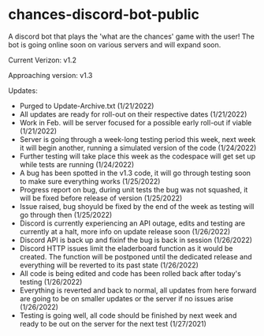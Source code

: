 # chances-discord-bot-public
A discord bot that plays the 'what are the chances' game with the user! The bot is going online soon on various servers and will expand soon.

Current Verizon: v1.2

Approaching version: v1.3

Updates:
- Purged to Update-Archive.txt (1/21/2022)
- All updates are ready for roll-out on their respective dates (1/21/2022)
- Work in Feb. will be server focused for a possible early roll-out if viable (1/21/2022)
- Server is going through a week-long testing period this week, next week it will begin another, running a simulated version of the code (1/24/2022)
- Further testing will take place this week as the codespace will get set up while tests are running (1/24/2022)
- A bug has been spotted in the v1.3 code, it will go through testing soon to make sure everything works (1/25/2022)
- Progress report on bug, during unit tests the bug was not squashed, it will be fixed before release of version (1/25/2022)
- Issue raised, bug shoyuld be fixed by the end of the week as testing will go through then (1/25/2022)
- Discord is currently experiencing an API outage, edits and testing are currently at a halt, more info on update release soon (1/26/2022)
- Discord API is back up and fixinf the bug is back in session (1/26/2022)
- Discord HTTP issues limit the eladerboard function as it would be created. The function will be postponed until the dedicated release and everything will be reverted to its past state (1/26/2022)
- All code is being edited and code has been rolled back after today's testing (1/26/2022)
- Everything is reverted and back to normal, all updates from here forward are going to be on smaller updates or the server if no issues arise (1/26/2022)
- Testing is going well, all code should be finished by next week and ready to be out on the server for the next test (1/27/2021)
